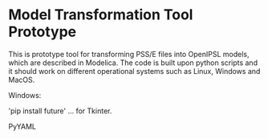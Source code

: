 # Model Transformation Tool Prototype
This is prototype tool for transforming PSS/E files into OpenIPSL models, which are described in Modelica.
The code is built upon python scripts and it should work on different operational systems such as Linux, Windows and MacOS.

Windows:

'pip install future' ... for Tkinter.

PyYAML

